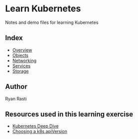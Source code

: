 # Learn Kubernetes

Notes and demo files for learning Kubernetes

## Index

* [Overview](./kubernetes-overview.md)
* [Objects](./kubernetes-objects.md)
* [Networking](./networking/kubernetes-networking.md)
* [Services](./kubernetes-services.md)
* [Storage](./kubernetes-storage.md)

## Author

Ryan Rasti

## Resources used in this learning exercise

* [Kubernetes Deep Dive](https://acloud.guru/course/kubernetes-deep-dive/)
* [Choosing a k8s apiVersion](https://matthewpalmer.net/kubernetes-app-developer/articles/kubernetes-apiversion-definition-guide.html)
